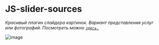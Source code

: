# JS-slider-sources


*Красивый плагин слайдера картинок. Вариант представления услуг или фотографий. Посмотреть можно <code>[здесь.](https://vladimirmakarof.github.io/JS-slider-sources/ "github page")
</code>*


![image](https://user-images.githubusercontent.com/10245800/161215603-0e010185-9e17-42e0-a9ab-f71622889e1f.png)

